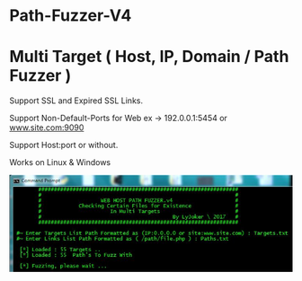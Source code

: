 # Path-Fuzzer-V4
# Multi Target ( Host, IP, Domain / Path Fuzzer )

Support SSL and Expired SSL Links.

Support Non-Default-Ports for Web ex -> 192.0.0.1:5454 or www.site.com:9090

Support Host:port or without.

Works on Linux & Windows 

![Screenshot](screenshotv4.JPG?raw=true)
